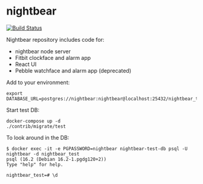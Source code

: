 # nightbear

[![Build Status](https://travis-ci.org/marjakapyaho/nightbear.svg?branch=master)](https://travis-ci.org/marjakapyaho/nightbear)

Nightbear repository includes code for:
* nightbear node server
* Fitbit clockface and alarm app
* React UI
* Pebble watchface and alarm app (deprecated)

Add to your environment:

```
export DATABASE_URL=postgres://nightbear:nightbear@localhost:25432/nightbear_test
```

Start test DB:

```
docker-compose up -d
./contrib/migrate/test
```

To look around in the DB:

```
$ docker exec -it -e PGPASSWORD=nightbear nightbear-test-db psql -U nightbear -d nightbear_test
psql (16.2 (Debian 16.2-1.pgdg120+2))
Type "help" for help.

nightbear_test=# \d
```
